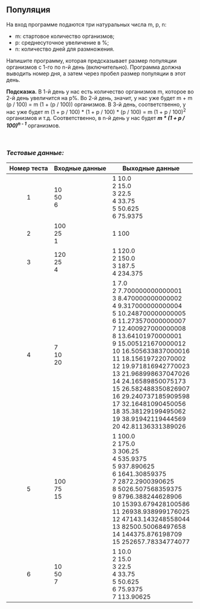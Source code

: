 ## Популяция

На вход программе подаются три натуральных числа m, p, n:

- m: стартовое количество организмов;
- p: среднесуточное увеличение в %;
- n: количество дней для размножения.

Напишите программу, которая предсказывает размер популяции организмов с 1-го по n-й день (включительно). Программа должна выводить номер дня, а затем через пробел размер популяции в этот день.

**Подсказка.** В 1-й день у нас есть количество организмов m, которое во 2-й день увеличится на p%. Во 2-й день, значит, у нас уже будет m + m (p / 100) = m (1 + (p / 100)) организмов. В 3-й день, соответственно, у нас уже будет m (1 + p / 100) *  (1 + p / 100) * (p / 100) = m (1 + p / 100)<sup>2</sup> организмов и т.д. Соответственно, в n-й день у нас будет ***m * (1 + p / 100)<sup>n - 1</sup>*** организмов.

<br>

### *Тестовые данные:*

| Номер теста | Входные данные | Выходные данные                                                                                                                                                                                                                                                                                                                                                                                                                                                                |
|:-----------:|----------------|--------------------------------------------------------------------------------------------------------------------------------------------------------------------------------------------------------------------------------------------------------------------------------------------------------------------------------------------------------------------------------------------------------------------------------------------------------------------------------|
|      1      | 10<br>50<br>6  | 1 10.0<br>2 15.0<br>3 22.5<br>4 33.75<br>5 50.625<br>6 75.9375                                                                                                                                                                                                                                                                                                                                                                                                                 |
|      2      | 100<br>25<br>1 | 1 100                                                                                                                                                                                                                                                                                                                                                                                                                                                                          |
|      3      | 120<br>25<br>4 | 1 120.0<br>2 150.0<br>3 187.5<br>4 234.375                                                                                                                                                                                                                                                                                                                                                                                                                                     |
|      4      | 7<br>10<br>20  | 1 7.0<br>2 7.700000000000001<br>3 8.470000000000002<br>4 9.317000000000004<br>5 10.248700000000005<br>6 11.273570000000007<br>7 12.400927000000008<br>8 13.64101970000001<br>9 15.005121670000012<br>10 16.505633837000016<br>11 18.15619722070002<br>12 19.971816942770023<br>13 21.968998637047026<br>14 24.16589850075173<br>15 26.582488350826907<br>16 29.240737185909598<br>17 32.16481090450056<br>18 35.38129199495062<br>19 38.91942119444569<br>20 42.81136331389026 |
|      5      | 100<br>75<br>15 | 1 100.0<br>2 175.0<br>3 306.25<br>4 535.9375<br>5 937.890625<br>6 1641.30859375<br>7 2872.2900390625<br>8 5026.507568359375<br>9 8796.388244628906<br>10 15393.679428100586<br>11 26938.938999176025<br>12 47143.143248558044<br>13 82500.50068497658<br>14 144375.876198709<br>15 252657.78334774077                                                                                                                                                                          |
|      6      | 10<br>50<br>7  | 1 10.0<br>2 15.0<br>3 22.5<br>4 33.75<br>5 50.625<br>6 75.9375<br>7 113.90625                                                                                                                                                                                                                                                                                                                                                                                                  |
